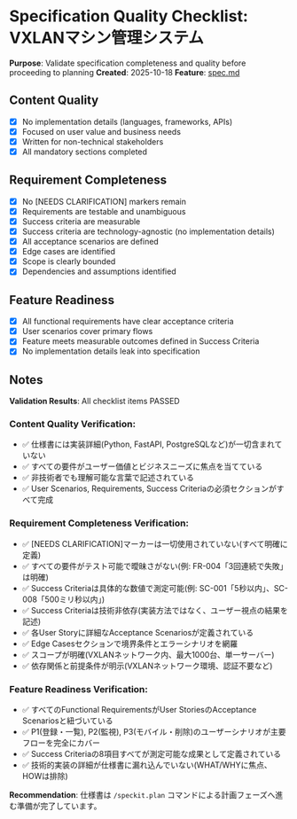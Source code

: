 # Specification Quality Checklist: VXLANマシン管理システム

**Purpose**: Validate specification completeness and quality before proceeding to planning
**Created**: 2025-10-18
**Feature**: [spec.md](../spec.md)

## Content Quality

- [x] No implementation details (languages, frameworks, APIs)
- [x] Focused on user value and business needs
- [x] Written for non-technical stakeholders
- [x] All mandatory sections completed

## Requirement Completeness

- [x] No [NEEDS CLARIFICATION] markers remain
- [x] Requirements are testable and unambiguous
- [x] Success criteria are measurable
- [x] Success criteria are technology-agnostic (no implementation details)
- [x] All acceptance scenarios are defined
- [x] Edge cases are identified
- [x] Scope is clearly bounded
- [x] Dependencies and assumptions identified

## Feature Readiness

- [x] All functional requirements have clear acceptance criteria
- [x] User scenarios cover primary flows
- [x] Feature meets measurable outcomes defined in Success Criteria
- [x] No implementation details leak into specification

## Notes

**Validation Results**: All checklist items PASSED

### Content Quality Verification:
- ✅ 仕様書には実装詳細(Python, FastAPI, PostgreSQLなど)が一切含まれていない
- ✅ すべての要件がユーザー価値とビジネスニーズに焦点を当てている
- ✅ 非技術者でも理解可能な言葉で記述されている
- ✅ User Scenarios, Requirements, Success Criteriaの必須セクションがすべて完成

### Requirement Completeness Verification:
- ✅ [NEEDS CLARIFICATION]マーカーは一切使用されていない(すべて明確に定義)
- ✅ すべての要件がテスト可能で曖昧さがない(例: FR-004「3回連続で失敗」は明確)
- ✅ Success Criteriaは具体的な数値で測定可能(例: SC-001「5秒以内」、SC-008「500ミリ秒以内」)
- ✅ Success Criteriaは技術非依存(実装方法ではなく、ユーザー視点の結果を記述)
- ✅ 各User Storyに詳細なAcceptance Scenariosが定義されている
- ✅ Edge Casesセクションで境界条件とエラーシナリオを網羅
- ✅ スコープが明確(VXLANネットワーク内、最大1000台、単一サーバー)
- ✅ 依存関係と前提条件が明示(VXLANネットワーク環境、認証不要など)

### Feature Readiness Verification:
- ✅ すべてのFunctional RequirementsがUser StoriesのAcceptance Scenariosと紐づいている
- ✅ P1(登録・一覧), P2(監視), P3(モバイル・削除)のユーザーシナリオが主要フローを完全にカバー
- ✅ Success Criteriaの8項目すべてが測定可能な成果として定義されている
- ✅ 技術的実装の詳細が仕様書に漏れ込んでいない(WHAT/WHYに焦点、HOWは排除)

**Recommendation**: 仕様書は `/speckit.plan` コマンドによる計画フェーズへ進む準備が完了しています。
